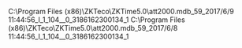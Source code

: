 C:\\Program Files (x86)\\ZKTeco\\ZKTime5.0\\att2000.mdb_59_2017/6/9 11:44:56_I_1_104__0_3186162300134_1
C:\\Program Files (x86)\\ZKTeco\\ZKTime5.0\\att2000.mdb_59_2017/6/8 11:44:56_I_1_104__0_3186162300134_1
